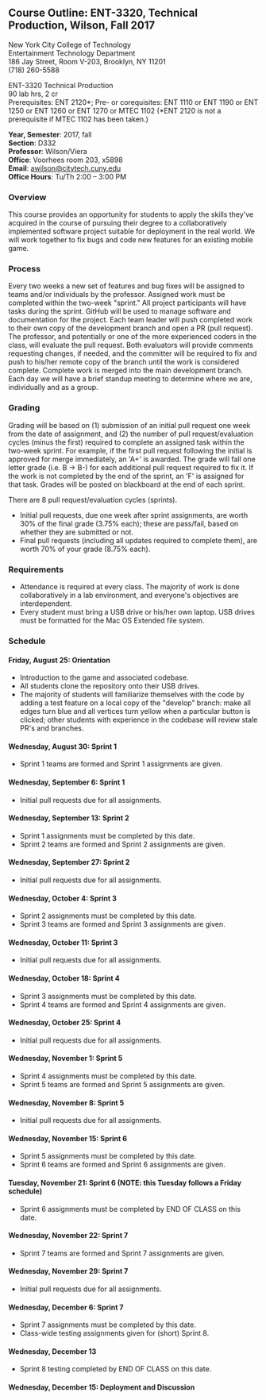 ## Course Outline: ENT-3320, Technical Production, Wilson, Fall 2017

New York City College of Technology  
Entertainment Technology Department  
186 Jay Street, Room V-203, Brooklyn, NY 11201  
(718) 260-5588  
  
ENT-3320 Technical Production  
90 lab hrs, 2 cr  
Prerequisites: ENT 2120\*; Pre- or corequisites: ENT 1110 or ENT 1190 or ENT 1250 or ENT 1260 or ENT 1270 or MTEC 1102 (\*ENT 2120 is not a prerequisite if MTEC 1102 has been taken.)  
  
__Year, Semester__: 2017, fall  
__Section__: D332  
__Professor__: Wilson/Viera  
__Office__: Voorhees room 203, x5898  
__Email__: awilson@citytech.cuny.edu  
__Office Hours__: Tu/Th 2:00 – 3:00 PM  

### Overview
This course provides an opportunity for students to apply the skills they've acquired in the course of pursuing their degree to a collaboratively implemented software project suitable for deployment in the real world. We will work together to fix bugs and code new features for an existing mobile game.

### Process
Every two weeks a new set of features and bug fixes will be assigned to teams and/or individuals by the professor. Assigned work must be completed within the two-week "sprint." All project participants will have tasks during the sprint. GitHub will be used to manage software and documentation for the project. Each team leader will push completed work to their own copy of the development branch and open a PR (pull request). The professor, and potentially or one of the more experienced coders in the class, will evaluate the pull request. Both evaluators will provide comments requesting changes, if needed, and the committer will be required to fix and push to his/her remote copy of the branch until the work is considered complete. Complete work is merged into the main development branch. Each day we will have a brief standup meeting to determine where we are, individually and as a group.

### Grading
Grading will be based on (1) submission of an initial pull request one week from the date of assignment, and (2) the number of pull request/evaluation cycles (minus the first) required to complete an assigned task within the two-week sprint. For example, if the first pull request following the initial is approved for merge immediately, an 'A+' is awarded. The grade will fall one letter grade (i.e. B -> B-) for each additional pull request required to fix it. If the work is not completed by the end of the sprint, an 'F' is assigned for that task. Grades will be posted on blackboard at the end of each sprint.

There are 8 pull request/evaluation cycles (sprints).

* Initial pull requests, due one week after sprint assignments, are worth 30% of the final grade (3.75% each); these are pass/fail, based on whether they are submitted or not.
* Final pull requests (including all updates required to complete them), are worth 70% of your grade (8.75% each).

### Requirements
* Attendance is required at every class. The majority of work is done collaboratively in a lab environment, and everyone's objectives are interdependent.
* Every student must bring a USB drive or his/her own laptop. USB drives must be formatted for the Mac OS Extended file system.

### Schedule
#### Friday, August 25: Orientation
* Introduction to the game and associated codebase.
* All students clone the repository onto their USB drives. 
* The majority of students will familiarize themselves with the code by adding a test feature on a local copy of the "develop" branch: make all edges turn blue and all vertices turn yellow when a particular button is clicked; other students with experience in the codebase will review stale PR's and branches.
#### Wednesday, August 30: Sprint 1
* Sprint 1 teams are formed and Sprint 1 assignments are given.
#### Wednesday, September 6: Sprint 1
* Initial pull requests due for all assignments.
#### Wednesday, September 13: Sprint 2
* Sprint 1 assignments must be completed by this date.
* Sprint 2 teams are formed and Sprint 2 assignments are given.
#### Wednesday, September 27: Sprint 2
* Initial pull requests due for all assignments.
#### Wednesday, October 4: Sprint 3
* Sprint 2 assignments must be completed by this date.
* Sprint 3 teams are formed and Sprint 3 assignments are given.
#### Wednesday, October 11: Sprint 3
* Initial pull requests due for all assignments.
#### Wednesday, October 18: Sprint 4
* Sprint 3 assignments must be completed by this date.
* Sprint 4 teams are formed and Sprint 4 assignments are given.
#### Wednesday, October 25: Sprint 4
* Initial pull requests due for all assignments.
#### Wednesday, November 1: Sprint 5
* Sprint 4 assignments must be completed by this date.
* Sprint 5 teams are formed and Sprint 5 assignments are given.
#### Wednesday, November 8: Sprint 5
* Initial pull requests due for all assignments.
#### Wednesday, November 15: Sprint 6
* Sprint 5 assignments must be completed by this date.
* Sprint 6 teams are formed and Sprint 6 assignments are given.
#### Tuesday, November 21: Sprint 6 (NOTE: this Tuesday follows a Friday schedule)
* Sprint 6 assignments must be completed by END OF CLASS on this date.
#### Wednesday, November 22: Sprint 7
* Sprint 7 teams are formed and Sprint 7 assignments are given.
#### Wednesday, November 29: Sprint 7
* Initial pull requests due for all assignments.
#### Wednesday, December 6: Sprint 7
* Sprint 7 assignments must be completed by this date.
* Class-wide testing assignments given for (short) Sprint 8.
#### Wednesday, December 13 
* Sprint 8 testing completed by END OF CLASS on this date.
#### Wednesday, December 15: Deployment and Discussion

